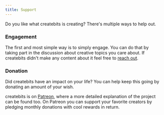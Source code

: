 ```yaml
---
title: Support
---
```


Do you like what createbits is creating? There's multiple ways to help out.

### Engagement

The first and most simple way is to simply engage. You can do that by taking part in the discussion
about creative topics you care about. If createbits didn't make any content about it feel free to [reach out](/contact).

### Donation

Did createbits have an impact on your life? You can help keep this going by donating an amount of your wish.

createbits is on [Patreon](https://patreon.com/createbits), where a more detailed explanation
of the project can be found too. On Patreon you can support your favorite
creators by pledging monthly donations with cool rewards in return.
